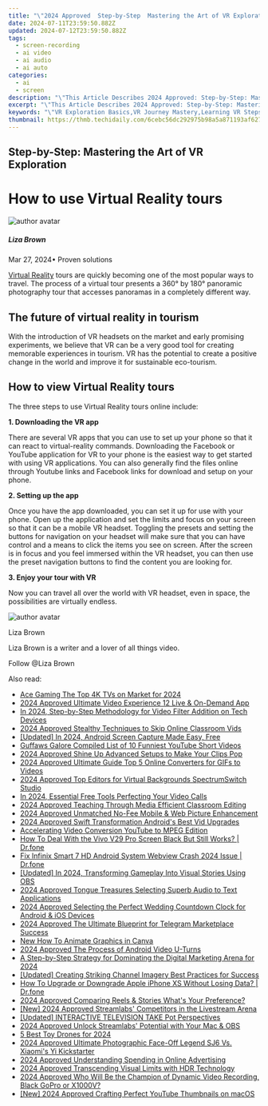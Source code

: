 ```yaml
---
title: "\"2024 Approved  Step-by-Step  Mastering the Art of VR Exploration\""
date: 2024-07-11T23:59:50.882Z
updated: 2024-07-12T23:59:50.882Z
tags: 
  - screen-recording
  - ai video
  - ai audio
  - ai auto
categories: 
  - ai
  - screen
description: "\"This Article Describes 2024 Approved: Step-by-Step: Mastering the Art of VR Exploration\""
excerpt: "\"This Article Describes 2024 Approved: Step-by-Step: Mastering the Art of VR Exploration\""
keywords: "\"VR Exploration Basics,VR Journey Mastery,Learning VR Steps,Virtual Reality Guide,VR Adventure Tips,Mastering Virtual Realms,Step-by-Step VR Learn\""
thumbnail: https://thmb.techidaily.com/6cebc56dc292975b98a5a871193af627ed43dff4753b2894db168c37d5d2f38f.png
---
```


## Step-by-Step: Mastering the Art of VR Exploration

# How to use Virtual Reality tours

![author avatar](https://lh5.googleusercontent.com/-AIMmjowaFs4/AAAAAAAAAAI/AAAAAAAAABc/Y5UmwDaI7HU/s250-c-k/photo.jpg)

##### Liza Brown

 Mar 27, 2024• Proven solutions

[Virtual Reality](https://tools.techidaily.com/wondershare/filmora/download/) tours are quickly becoming one of the most popular ways to travel. The process of a virtual tour presents a 360° by 180° panoramic photography tour that accesses panoramas in a completely different way.

## The future of virtual reality in tourism

 With the introduction of VR headsets on the market and early promising experiments, we believe that VR can be a very good tool for creating memorable experiences in tourism. VR has the potential to create a positive change in the world and improve it for sustainable eco-tourism.

## How to view Virtual Reality tours

 The three steps to use Virtual Reality tours online include:

**1\. Downloading the VR app**

 There are several VR apps that you can use to set up your phone so that it can react to virtual-reality commands. Downloading the Facebook or YouTube application for VR to your phone is the easiest way to get started with using VR applications. You can also generally find the files online through Youtube links and Facebook links for download and setup on your phone.

**2\. Setting up the app**

 Once you have the app downloaded, you can set it up for use with your phone. Open up the application and set the limits and focus on your screen so that it can be a mobile VR headset. Toggling the presets and setting the buttons for navigation on your headset will make sure that you can have control and a means to click the items you see on screen. After the screen is in focus and you feel immersed within the VR headset, you can then use the preset navigation buttons to find the content you are looking for.

**3\. Enjoy your tour with VR**

 Now you can travel all over the world with VR headset, even in space, the possibilities are virtually endless.

![author avatar](https://lh5.googleusercontent.com/-AIMmjowaFs4/AAAAAAAAAAI/AAAAAAAAABc/Y5UmwDaI7HU/s250-c-k/photo.jpg)

Liza Brown

Liza Brown is a writer and a lover of all things video.

Follow @Liza Brown


<ins class="adsbygoogle"
     style="display:block"
     data-ad-format="autorelaxed"
     data-ad-client="ca-pub-7571918770474297"
     data-ad-slot="1223367746"></ins>



<ins class="adsbygoogle"
     style="display:block"
     data-ad-client="ca-pub-7571918770474297"
     data-ad-slot="8358498916"
     data-ad-format="auto"
     data-full-width-responsive="true"></ins>


<span class="atpl-alsoreadstyle">Also read:</span>
<div><ul>
<li><a href="https://fox-friendly.techidaily.com/ace-gaming-the-top-4k-tvs-on-market-for-2024/"><u>Ace Gaming  The Top 4K TVs on Market for 2024</u></a></li>
<li><a href="https://fox-friendly.techidaily.com/2024-approved-ultimate-video-experience-12-live-and-on-demand-app/"><u>2024 Approved  Ultimate Video Experience  12 Live & On-Demand App</u></a></li>
<li><a href="https://extra-guidance.techidaily.com/in-2024-step-by-step-methodology-for-video-filter-addition-on-tech-devices/"><u>In 2024, Step-by-Step Methodology for Video Filter Addition on Tech Devices</u></a></li>
<li><a href="https://fox-friendly.techidaily.com/2024-approved-stealthy-techniques-to-skip-online-classroom-vids/"><u>2024 Approved  Stealthy Techniques to Skip Online Classroom Vids</u></a></li>
<li><a href="https://screen-video-capture.techidaily.com/updated-in-2024-android-screen-capture-made-easy-free/"><u>[Updated] In 2024, Android Screen Capture Made Easy, Free</u></a></li>
<li><a href="https://youtube-video-recordings.techidaily.com/guffaws-galore-compiled-list-of-10-funniest-youtube-short-videos/"><u>Guffaws Galore  Compiled List of 10 Funniest YouTube Short Videos</u></a></li>
<li><a href="https://fox-friendly.techidaily.com/2024-approved-shine-up-advanced-setups-to-make-your-clips-pop/"><u>2024 Approved  Shine Up  Advanced Setups to Make Your Clips Pop</u></a></li>
<li><a href="https://fox-friendly.techidaily.com/2024-approved-ultimate-guide-top-5-online-converters-for-gifs-to-videos/"><u>2024 Approved  Ultimate Guide  Top 5 Online Converters for GIFs to Videos</u></a></li>
<li><a href="https://fox-friendly.techidaily.com/2024-approved-top-editors-for-virtual-backgrounds-spectrumswitch-studio/"><u>2024 Approved  Top Editors for Virtual Backgrounds  SpectrumSwitch Studio</u></a></li>
<li><a href="https://visual-screen-recording.techidaily.com/in-2024-essential-free-tools-perfecting-your-video-calls/"><u>In 2024, Essential Free Tools  Perfecting Your Video Calls</u></a></li>
<li><a href="https://fox-friendly.techidaily.com/2024-approved-teaching-through-media-efficient-classroom-editing/"><u>2024 Approved  Teaching Through Media  Efficient Classroom Editing</u></a></li>
<li><a href="https://fox-friendly.techidaily.com/2024-approved-unmatched-no-fee-mobile-and-web-picture-enhancement/"><u>2024 Approved  Unmatched No-Fee Mobile & Web Picture Enhancement</u></a></li>
<li><a href="https://fox-friendly.techidaily.com/2024-approved-swift-transformation-androids-best-vid-upgrades/"><u>2024 Approved  Swift Transformation  Android's Best Vid Upgrades</u></a></li>
<li><a href="https://fox-friendly.techidaily.com/accelerating-video-conversion-youtube-to-mpeg-edition/"><u>Accelerating Video Conversion  YouTube to MPEG Edition</u></a></li>
<li><a href="https://change-location.techidaily.com/how-to-deal-with-the-vivo-v29-pro-screen-black-but-still-works-drfone-by-drfone-fix-android-problems-fix-android-problems/"><u>How To Deal With the Vivo V29 Pro Screen Black But Still Works? | Dr.fone</u></a></li>
<li><a href="https://howto.techidaily.com/fix-infinix-smart-7-hd-android-system-webview-crash-2024-issue-drfone-by-drfone-fix-android-problems-fix-android-problems/"><u>Fix Infinix Smart 7 HD Android System Webview Crash 2024 Issue | Dr.fone</u></a></li>
<li><a href="https://screen-capture.techidaily.com/updated-in-2024-transforming-gameplay-into-visual-stories-using-obs/"><u>[Updated] In 2024, Transforming Gameplay Into Visual Stories Using OBS</u></a></li>
<li><a href="https://fox-friendly.techidaily.com/2024-approved-tongue-treasures-selecting-superb-audio-to-text-applications/"><u>2024 Approved  Tongue Treasures  Selecting Superb Audio to Text Applications</u></a></li>
<li><a href="https://fox-friendly.techidaily.com/2024-approved-selecting-the-perfect-wedding-countdown-clock-for-android-and-ios-devices/"><u>2024 Approved  Selecting the Perfect Wedding Countdown Clock for Android & iOS Devices</u></a></li>
<li><a href="https://fox-friendly.techidaily.com/2024-approved-the-ultimate-blueprint-for-telegram-marketplace-success/"><u>2024 Approved  The Ultimate Blueprint for Telegram Marketplace Success</u></a></li>
<li><a href="https://animation-videos.techidaily.com/new-how-to-animate-graphics-in-canva/"><u>New How To Animate Graphics in Canva</u></a></li>
<li><a href="https://fox-friendly.techidaily.com/2024-approved-the-process-of-android-video-u-turns/"><u>2024 Approved  The Process of Android Video U-Turns</u></a></li>
<li><a href="https://fox-friendly.techidaily.com/a-step-by-step-strategy-for-dominating-the-digital-marketing-arena-for-2024/"><u>A Step-by-Step Strategy for Dominating the Digital Marketing Arena for 2024</u></a></li>
<li><a href="https://youtube-video-recordings.techidaily.com/updated-creating-striking-channel-imagery-best-practices-for-success/"><u>[Updated] Creating Striking Channel Imagery  Best Practices for Success</u></a></li>
<li><a href="https://techidaily.com/how-to-upgrade-or-downgrade-apple-iphone-xs-without-losing-data-drfone-by-drfone-ios-system-repair-ios-system-repair/"><u>How To Upgrade or Downgrade Apple iPhone XS Without Losing Data? | Dr.fone</u></a></li>
<li><a href="https://instagram-videos.techidaily.com/2024-approved-comparing-reels-and-stories-whats-your-preference/"><u>2024 Approved  Comparing Reels & Stories  What's Your Preference?</u></a></li>
<li><a href="https://video-capture.techidaily.com/new-2024-approved-streamlabs-competitors-in-the-livestream-arena/"><u>[New] 2024 Approved  Streamlabs' Competitors in the Livestream Arena</u></a></li>
<li><a href="https://extra-approaches.techidaily.com/updated-interactive-television-take-pot-perspectives/"><u>[Updated] INTERACTIVE TELEVISION TAKE  Pot Perspectives</u></a></li>
<li><a href="https://fox-friendly.techidaily.com/2024-approved-unlock-streamlabs-potential-with-your-mac-and-obs/"><u>2024 Approved  Unlock Streamlabs' Potential with Your Mac & OBS</u></a></li>
<li><a href="https://fox-friendly.techidaily.com/5-best-toy-drones-for-2024/"><u>5 Best Toy Drones for 2024</u></a></li>
<li><a href="https://fox-friendly.techidaily.com/2024-approved-ultimate-photographic-face-off-legend-sj6-vs-xiaomis-yi-kickstarter/"><u>2024 Approved  Ultimate Photographic Face-Off  Legend SJ6 Vs. Xiaomi's Yi Kickstarter</u></a></li>
<li><a href="https://fox-friendly.techidaily.com/2024-approved-understanding-spending-in-online-advertising/"><u>2024 Approved  Understanding Spending in Online Advertising</u></a></li>
<li><a href="https://fox-friendly.techidaily.com/2024-approved-transcending-visual-limits-with-hdr-technology/"><u>2024 Approved  Transcending Visual Limits with HDR Technology</u></a></li>
<li><a href="https://fox-friendly.techidaily.com/2024-approved-who-will-be-the-champion-of-dynamic-video-recording-black-gopro-or-x1000v/"><u>2024 Approved  Who Will Be the Champion of Dynamic Video Recording, Black GoPro or X1000V?</u></a></li>
<li><a href="https://facebook-record-videos.techidaily.com/new-2024-approved-crafting-perfect-youtube-thumbnails-on-macos/"><u>[New] 2024 Approved  Crafting Perfect YouTube Thumbnails on macOS</u></a></li>
</ul></div>
